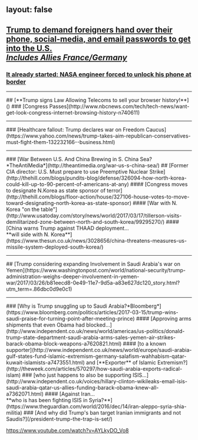 layout: false
---
## [**Trump to demand foreigners hand over their phone, social-media, and email passwords to get into the U.S.** <br /> *Includes Allies France/Germany*](https://www.wsj.com/articles/trump-administration-considers-far-reaching-steps-for-extreme-vetting-1491303602)
### [It already started: NASA engineer forced to unlock his phone at border](https://www.theatlantic.com/technology/archive/2017/02/a-nasa-engineer-is-required-to-unlock-his-phone-at-the-border/516489/)
<hr />
## [**Trump signs Law Allowing Telecoms to sell your browser history!**]()
### [Congress Passes](http://www.nbcnews.com/tech/tech-news/want-get-look-congress-internet-browsing-history-n740611)
<hr />
### [Healthcare fallout: Trump declares war on Freedom Caucus](https://www.yahoo.com/news/trump-takes-aim-republican-conservatives-must-fight-them-132232166--business.html)
<hr />
### [War Between U.S. And China Brewing in S. China Sea? *TheAntiMedia*](http://theantimedia.org/war-us-s-china-sea/)
## [Former CIA director: U.S. Must prepare to use Preemptive Nuclear Strike](http://thehill.com/blogs/pundits-blog/defense/326094-how-north-korea-could-kill-up-to-90-percent-of-americans-at-any)
#### [Congress moves to designate N.Korea as state sponsor of terror](http://thehill.com/blogs/floor-action/house/327106-house-votes-to-move-toward-designating-north-korea-as-state-sponsor)
#### [War with N. Korea "on the table"](http://www.usatoday.com/story/news/world/2017/03/17/tillerson-visits-demilitarized-zone-between-north-and-south-korea/99295270/)
#### [China warns Trump against THAAD deployment...<br/> **will side with N. Korea**](https://www.thesun.co.uk/news/3028656/china-threatens-measures-us-missile-system-deployed-south-korea/)
<hr />
## [Trump considering expanding Involvement in Saudi Arabia's war on Yemen](https://www.washingtonpost.com/world/national-security/trump-administration-weighs-deeper-involvement-in-yemen-war/2017/03/26/b81eecd8-0e49-11e7-9d5a-a83e627dc120_story.html?utm_term=.86dbc0d9e0c1)
<hr />
### [Why is Trump snuggling up to Saudi Arabia?*Bloomberg*](https://www.bloomberg.com/politics/articles/2017-03-15/trump-wins-saudi-praise-for-turning-point-after-meeting-prince)
#### [Approving arms shipments that even Obama had blocked...](http://www.independent.co.uk/news/world/americas/us-politics/donald-trump-state-department-saudi-arabia-arms-sales-yemen-air-strikes-barack-obama-block-weapons-a7620821.html)
#### [to a known supporter](http://www.independent.co.uk/news/world/europe/saudi-arabia-gulf-states-fund-islamic-extremism-germany-salafism-wahhabism-qatar-kuwait-islamists-a7473551.html) and [**Exporter** of Islamic Extremism?](http://theweek.com/articles/570297/how-saudi-arabia-exports-radical-islam)
###  [who just happens to also be supporting ISIS...](http://www.independent.co.uk/voices/hillary-clinton-wikileaks-email-isis-saudi-arabia-qatar-us-allies-funding-barack-obama-knew-all-a7362071.html)
#### [Against Iran... <br /> **who is has been fighting ISIS in Syria?**](https://www.theguardian.com/world/2016/dec/14/iran-aleppo-syria-shia-militia)
###   [And why did Trump's ban target Iranian immigrants and not Saudis?](/president-trump-the-trap-is-set/)

https://www.youtube.com/watch?v=AYLkyDO_Vo8
